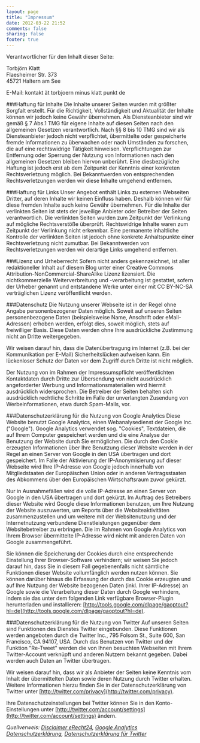 ```yaml
---
layout: page
title: "Impressum"
date: 2012-03-22 21:52
comments: false
sharing: false
footer: true
---
```

Verantwortlicher für den Inhalt dieser Seite:

Torbjörn Klatt  
Flaesheimer Str. 373  
45721 Haltern am See

E-Mail: kontakt ät torbjoern minus klatt punkt de

###Haftung für Inhalte
Die Inhalte unserer Seiten wurden mit größter Sorgfalt erstellt.
Für die Richtigkeit, Vollständigkeit und Aktualität der Inhalte können wir jedoch keine Gewähr 
übernehmen.
Als Diensteanbieter sind wir gemäß § 7 Abs.1 TMG für eigene Inhalte auf diesen Seiten nach den 
allgemeinen Gesetzen verantwortlich.
Nach §§ 8 bis 10 TMG sind wir als Diensteanbieter jedoch nicht verpflichtet, übermittelte oder 
gespeicherte fremde Informationen zu überwachen oder nach Umständen zu forschen, die auf eine 
rechtswidrige Tätigkeit hinweisen.
Verpflichtungen zur Entfernung oder Sperrung der Nutzung von Informationen nach den allgemeinen 
Gesetzen bleiben hiervon unberührt.
Eine diesbezügliche Haftung ist jedoch erst ab dem Zeitpunkt der Kenntnis einer konkreten 
Rechtsverletzung möglich.
Bei Bekanntwerden von entsprechenden Rechtsverletzungen werden wir diese Inhalte umgehend entfernen.

###Haftung für Links
Unser Angebot enthält Links zu externen Webseiten Dritter, auf deren Inhalte wir keinen Einfluss 
haben.
Deshalb können wir für diese fremden Inhalte auch keine Gewähr übernehmen.
Für die Inhalte der verlinkten Seiten ist stets der jeweilige Anbieter oder Betreiber der Seiten 
verantwortlich.
Die verlinkten Seiten wurden zum Zeitpunkt der Verlinkung auf mögliche Rechtsverstöße überprüft.
Rechtswidrige Inhalte waren zum Zeitpunkt der Verlinkung nicht erkennbar.
Eine permanente inhaltliche Kontrolle der verlinkten Seiten ist jedoch ohne konkrete Anhaltspunkte 
einer Rechtsverletzung nicht zumutbar.
Bei Bekanntwerden von Rechtsverletzungen werden wir derartige Links umgehend entfernen.

###Lizenz und Urheberrecht
Sofern nicht anders gekennzeichnet, ist aller redaktioneller Inhalt auf diesem Blog unter einer
Creative Commons Attribution-NonCommercial-ShareAlike Lizenz lizensiert.
Die nichtkommerzielle Weiterverbreitung und -verarbeitung ist gestattet, sofern der Urheber genannt
und entstandene Werke unter einer mit CC BY-NC-SA verträglichen Lizenz veröffentlicht werden.

###Datenschutz
Die Nutzung unserer Webseite ist in der Regel ohne Angabe personenbezogener Daten möglich.
Soweit auf unseren Seiten personenbezogene Daten (beispielsweise Name, Anschrift oder 
eMail-Adressen) erhoben werden, erfolgt dies, soweit möglich, stets auf freiwilliger Basis.
Diese Daten werden ohne Ihre ausdrückliche Zustimmung nicht an Dritte weitergegeben. 

Wir weisen darauf hin, dass die Datenübertragung im Internet (z.B. bei der Kommunikation per 
E-Mail) Sicherheitslücken aufweisen kann.
Ein lückenloser Schutz der Daten vor dem Zugriff durch Dritte ist nicht möglich. 

Der Nutzung von im Rahmen der Impressumspflicht veröffentlichten Kontaktdaten durch Dritte zur 
Übersendung von nicht ausdrücklich angeforderter Werbung und Informationsmaterialien wird hiermit 
ausdrücklich widersprochen.
Die Betreiber der Seiten behalten sich ausdrücklich rechtliche Schritte im Falle der unverlangten 
Zusendung von Werbeinformationen, etwa durch Spam-Mails, vor.

###Datenschutzerklärung für die Nutzung von Google Analytics
Diese Website benutzt Google Analytics, einen Webanalysedienst der Google Inc. ("Google").
Google Analytics verwendet sog. "Cookies", Textdateien, die auf Ihrem Computer gespeichert werden 
und die eine Analyse der Benutzung der Website durch Sie ermöglichen.
Die durch den Cookie erzeugten Informationen über Ihre Benutzung dieser Website werden in der Regel 
an einen Server von Google in den USA übertragen und dort gespeichert.
Im Falle der Aktivierung der IP-Anonymisierung auf dieser Webseite wird Ihre IP-Adresse von Google 
jedoch innerhalb von Mitgliedstaaten der Europäischen Union oder in anderen Vertragsstaaten des 
Abkommens über den Europäischen Wirtschaftsraum zuvor gekürzt.

Nur in Ausnahmefällen wird die volle IP-Adresse an einen Server von Google in den USA übertragen 
und dort gekürzt.
Im Auftrag des Betreibers dieser Website wird Google diese Informationen benutzen, um Ihre Nutzung 
der Website auszuwerten, um Reports über die Websiteaktivitäten zusammenzustellen und um weitere 
mit der Websitenutzung und der Internetnutzung verbundene Dienstleistungen gegenüber dem 
Websitebetreiber zu erbringen.
Die im Rahmen von Google Analytics von Ihrem Browser übermittelte IP-Adresse wird nicht mit anderen 
Daten von Google zusammengeführt.

Sie können die Speicherung der Cookies durch eine entsprechende Einstellung Ihrer Browser-Software 
verhindern; wir weisen Sie jedoch darauf hin, dass Sie in diesem Fall gegebenenfalls nicht 
sämtliche Funktionen dieser Website vollumfänglich werden nutzen können.
Sie können darüber hinaus die Erfassung der durch das Cookie erzeugten und auf Ihre Nutzung der 
Website bezogenen Daten (inkl. Ihrer IP-Adresse) an Google sowie die Verarbeitung dieser Daten 
durch Google verhindern, indem sie das unter dem folgenden Link verfügbare Browser-Plugin 
herunterladen und installieren: 
[http://tools.google.com/dlpage/gaoptout?hl=de](http://tools.google.com/dlpage/gaoptout?hl=de).

###Datenschutzerklärung für die Nutzung von Twitter
Auf unseren Seiten sind Funktionen des Dienstes Twitter eingebunden.
Diese Funktionen werden angeboten durch die Twitter Inc., 795 Folsom St., Suite 600, San Francisco, 
CA 94107, USA.
Durch das Benutzen von Twitter und der Funktion "Re-Tweet" werden die von Ihnen besuchten Webseiten 
mit Ihrem Twitter-Account verknüpft und anderen Nutzern bekannt gegeben.
Dabei werden auch Daten an Twitter übertragen.

Wir weisen darauf hin, dass wir als Anbieter der Seiten keine Kenntnis vom Inhalt der übermittelten 
Daten sowie deren Nutzung durch Twitter erhalten.
Weitere Informationen hierzu finden Sie in der Datenschutzerklärung von Twitter unter 
[http://twitter.com/privacy](http://twitter.com/privacy).

Ihre Datenschutzeinstellungen bei Twitter können Sie in den Konto-Einstellungen unter 
[http://twitter.com/account/settings](http://twitter.com/account/settings) ändern.

*Quellverweis: [Disclaimer eRecht24](http://www.e-recht24.de/muster-disclaimer.htm), 
[Google Analytics Datenschutzerklärung](http://www.google.com/intl/de_ALL/analytics/tos.html), 
[Datenschutzerklärung für Twitter](http://twitter.com/privacy)*
